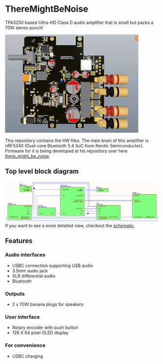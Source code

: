 # ThereMightBeNoise
TPA3250 based Ultra-HD Class D audio amplifier that is small but packs a 70W stereo punch!

![PCB](Images/pcb.gif)

This repository contains the HW files. The main brain of this amplifier is nRF5340 (Dual-core Bluetooth 5.4 SoC from Nordic Semiconductor). Firmware for it is being developed at his repository over here [there_might_be_noise](https://github.com/DaniusKalv/there_might_be_noise).

## Top level block diagram
![Block diagram](Images/top-level.png)
If you want to see a more detailed view, checkout the [schematic](ThereMightBeNoise_v2_0.pdf).

## Features
### Audio interfaces
- USBC connection supporting USB audio
- 3.5mm audio jack
- XLR differential audio
- Bluetooth

### Outputs
- 2 x 70W banana plugs for speakers

### User interface
- Rotary encoder with push button
- 128 X 64 pixel OLED display

### For convenience
- USBC charging